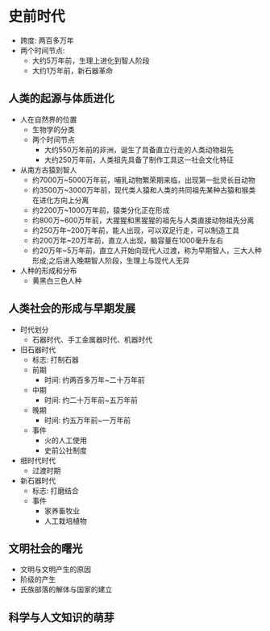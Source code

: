 # 史前时代
- 跨度: 两百多万年
- 两个时间节点:
    - 大约5万年前，生理上进化到智人阶段
    - 大约1万年前，新石器革命

## 人类的起源与体质进化
- 人在自然界的位置
    - 生物学的分类
    - 两个时间节点
        - 大约550万年前的非洲，诞生了具备直立行走的人类动物祖先
        - 大约250万年前，人类祖先具备了制作工具这一社会文化特征
- 从南方古猿到智人
    - 约7000万~5000万年前，哺乳动物繁荣期来临，出现第一批灵长目动物
    - 约3500万~3000万年前，现代类人猿和人类的共同祖先某种古猿和猴类在进化方向上分离
    - 约2200万~1000万年前，猿类分化正在形成
    - 约800万~600万年前，大猩猩和黑猩猩的祖先与人类直接动物祖先分离
    - 约250万年~200万年前，能人出现，可以双足行走，可以制造工具
    - 约200万年~20万年前，直立人出现，脑容量在1000毫升左右
    - 约20万年~5万年前，直立人开始向现代人过渡，称为早期智人，三大人种形成;之后进入晚期智人阶段，生理上与现代人无异
- 人种的形成和分布
    - 黄黑白三色人种

## 人类社会的形成与早期发展
- 时代划分
    - 石器时代、手工金属器时代、机器时代
- 旧石器时代
    - 标志: 打制石器
    - 前期
        - 时间: 约两百多万年~二十万年前
    - 中期
        - 时间: 约二十万年前~五万年前
    - 晚期
        - 时间: 约五万年前~一万年前
    - 事件
        - 火的人工使用
        - 史前公社制度
- 细时代时代
    - 过渡时期
- 新石器时代
    - 标志: 打磨结合
    - 事件
        - 家养畜牧业
        - 人工栽培植物

## 文明社会的曙光
- 文明与文明产生的原因
- 阶级的产生
- 氏族部落的解体与国家的建立

## 科学与人文知识的萌芽
